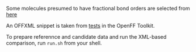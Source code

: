 Some molecules presumed to have fractional bond orders are selected from [here](https://github.com/openforcefield/qca-dataset-submission/blob/f5be666d368a8781379fe229df8ab6ecc865c61a/submissions/2020-10-06-OpenFF-Phenyl-Set/molecules.smi#L1-L10)

An OFFXML snippet is taken from
[tests](https://github.com/openforcefield/openff-toolkit/blob/9be59f23a90cb64f207eabc895ed55200826dd3a/openff/toolkit/tests/test_forcefield.py#L310)
in the OpenFF Toolkit.

To prepare referennce and candidate data and run the XML-based comparison, run `run.sh` from your shell.
